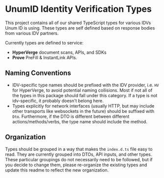 # UnumID Identity Verification Types
This project contains all of our shared TypeScript types for various IDVs Unum ID is using.
These types are self defined based on response bodies from various IDV partners.

Currently types are defined to service:
- **HyperVerge** document scans, APIs, and SDKs
- **Prove** PreFill & InstantLink APIs.

## Naming Conventions
- IDV-specific type names should be prefixed with the IDV provider, i.e. `HV` for HyperVerge, to avoid potential naming collisions. Most if not all of the types in this package should fall under this category. If a type is not idv-specific, it probably doesn't belong here.
- Types explicitly for network interfaces (usually HTTP, but may include other transports like websockets in the future) should be suffixed with `Dto`. Furthermore, if the DTO is different between different actions/methods/verbs, the type name should include the method.

## Organization
Types should be grouped in a way that makes the `index.d.ts` file easy to read. They are currently grouped into DTOs, API inputs, and other types. These particular groupings do not necessarily need to be followed, but if you decide to change them, please re-organize the existing types and update this readme to reflect the new organization.
